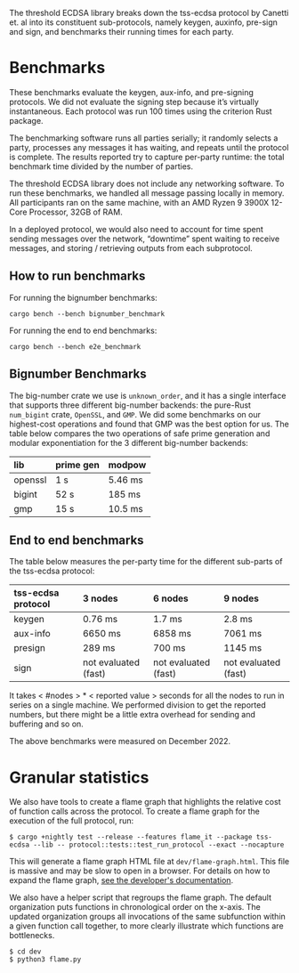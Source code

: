The threshold ECDSA library breaks down the tss-ecdsa protocol by Canetti et. al into its constituent sub-protocols, namely keygen, auxinfo, pre-sign and sign, and benchmarks their running times for each party. 

# Benchmarks

These benchmarks evaluate the keygen, aux-info, and pre-signing  protocols. We did not evaluate the signing step because it’s virtually instantaneous. Each protocol was run 100 times using the criterion Rust package.

The benchmarking software runs all parties serially; it randomly selects a party, processes any messages it has waiting, and repeats until the protocol is complete. The results reported try to capture per-party runtime: the total benchmark time divided by the number of parties.

The threshold ECDSA library does not include any networking software. To run these benchmarks, we handled all message passing locally in memory. All participants ran on the same machine, with an AMD Ryzen 9 3900X 12-Core Processor, 32GB of RAM.

In a deployed protocol, we would also need to account for time spent sending messages over the network, “downtime” spent waiting to receive messages, and storing / retrieving outputs from each subprotocol.

## How to run benchmarks

For running the bignumber benchmarks:

`cargo bench --bench bignumber_benchmark`

For running the end to end benchmarks:

`cargo bench --bench e2e_benchmark`


## Bignumber Benchmarks

The big-number crate we use is `unknown_order`, and it has a single interface that supports three different big-number backends: the pure-Rust `num_bigint` crate, `OpenSSL`, and `GMP`. We did some benchmarks on our highest-cost operations and found that GMP was the best option for us. The table below compares the two operations of safe prime generation and modular exponentiation for the 3 different big-number backends:

| lib | prime gen | modpow |
| :---   | :--- | :--- |
| openssl    | 1 s   | 5.46 ms   |
| bigint   |  52 s   | 185 ms   |
| gmp    | 15 s   | 10.5 ms   |

## End to end benchmarks

The table below measures the per-party time for the different sub-parts of the tss-ecdsa protocol:

| tss-ecdsa protocol | 3 nodes    | 6 nodes    | 9 nodes    |
| :--- | :--- | :--- | :--- |
| keygen  | 0.76 ms    | 1.7 ms    | 2.8 ms    |
| aux-info   | 6650 ms    | 6858 ms    | 7061 ms    |
| presign   | 289 ms    | 700 ms    | 1145 ms    |
| sign   | not evaluated (fast)    | not evaluated (fast)    | not evaluated (fast)    |

It takes < #nodes > * < reported value > seconds for all the nodes to run in series on a single machine. We performed division to get the reported numbers, but there might be a little extra overhead for sending and buffering and so on.

The above benchmarks were measured on December 2022. 


# Granular statistics

We also have tools to create a flame graph that highlights the relative cost of function calls across the protocol.
To create a flame graph for the execution of the full protocol, run:
```
$ cargo +nightly test --release --features flame_it --package tss-ecdsa --lib -- protocol::tests::test_run_protocol --exact --nocapture
```

This will generate a flame graph HTML file at `dev/flame-graph.html`. This file is massive and may be slow to open in a browser.
For details on how to expand the flame graph, [see the developer's documentation](https://github.com/llogiq/flamer).

We also have a helper script that regroups the flame graph. The default organization puts functions in chronological order on the x-axis. The updated organization groups all invocations of the same subfunction within a given function call together, to more clearly illustrate which functions are bottlenecks.

```
$ cd dev
$ python3 flame.py
```